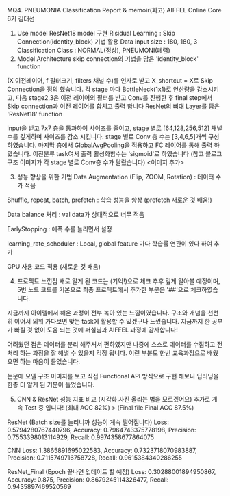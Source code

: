 MQ4. PNEUMONIA Classification Report & memoir(회고)
AIFFEL Online Core 6기 김대선

1. Use model
ResNet18 model 구현
Risidual Learning : Skip Connection(identity_block) 기법 활용
Data input size : 180, 180, 3
Classification Class : NORMAL(정상), PNEUMONI(폐렴)
2. Model Architecture
skip connection의 기법을 담은 'identity_block' function

(X 이전레이어, f 필터크기, filters 채널 수)를 인자로 받고 X_shortcut = X로 Skip Connection을 정의 했습니다. 각 stage 마다 BottleNeck(1x1)로 연산량을 감소시키고, 다음 stage2,3은 이전 레이어의 필터를 받고 Conv를 진행한 후 final step에서 Skip connection과 이전 레이어를 합치고 출력 합니다
ResNet의 뼈대 Layer를 담은 'ResNet18' function

input을 받고 7x7 층을 통과하여 사이즈를 줄이고, stage 별로 [64,128,256,512] 채널 수를 깊게하며 사이즈를 감소 시킵니다. stage 별로 Conv 층 수는 [3,4,6,5]개씩 구성하였습니다. 마지막 층에서 GlobalAvgPooling을 적용하고 FC 레이어를 통해 출력 하였습니다. 이진분류 task여서 출력 활성화함수는 'sigmoid'로 하였습니다
(참고 블로그 구조 이미지가 각 stage 별로 Conv층 수가 달랐습니다) <이미지 추가>

3. 성능 향상을 위한 기법
Data Augmentation (Flip, ZOOM, Rotation) : 데이터 수가 적음

Shuffle, repeat, batch, prefetch : 학습 성능을 향상 (prefetch 새로운 것 배움!)

Data balance 처리 : val data가 상대적으로 너무 적음

EarlyStopping : 에폭 수를 늘리면서 설정

learning_rate_scheduler : Local, global feature 마다 학습률 연관이 있다 하여 추가

GPU 사용 코드 적용 (새로운 것 배움)

4. 프로젝트 느낀점
새로 알게 된 코드는 (기억!)으로 체크 추후 깊게 알아볼 예정이며, 5번 노드 코드를 기본으로 최종 프로젝트에서 추가한 부분은 '##'으로 체크하였습니다.

지금까지 아이펠에서 해온 과정이 전부 녹아 있는 느낌이였습니다. 구조와 개념을 천천히 이어서 외워 가다보면 맞는 task에 활용할 수 있겠구나 느꼈습니다. 지금까지 한 공부가 빠질 것 없이 도움 되는 것에 퍼실님과 AIFFEL 과정에 감사합니다!

어려웠던 점은 데이터를 분리 해주셔서 편하였지만 나중에 스스로 데이터를 수집하고 전처리 하는 과정을 잘 해낼 수 있을지 걱정 됩니다. 이런 부분도 한번 교육과정으로 배웠으면 하는 마음이 들었습니다.

논문에 모델 구조 이미지를 보고 직접 Functional API 방식으로 구현 해보니 딥러닝을 한층 더 알게 된 기분이 들었습니다.

5. CNN & ResNet 성능 지표 비교 (시각화 사진 올리는 법을 모르겠어요)
추가로 계속 Test 중 입니다! (최대 ACC 82%) > (Final file Final ACC 87.5%)

ResNet (Batch size를 늘리니까 성능이 계속 떨어집니다) Loss: 0.5794280767440796, Accuracy: 0.7964743375778198, Precision: 0.7553398013114929, Recall: 0.9974358677864075

CNN Loss: 1.3865891695022583, Accuracy: 0.7323718070983887, Precision: 0.7115749716758728, Recall: 0.9615384340286255

ResNet_Final (Epoch 끝나면 업데이트 할 예정) Loss: 0.30288001894950867, Accuracy: 0.875, Precision: 0.8679245114326477, Recall: 0.9435897469520569
